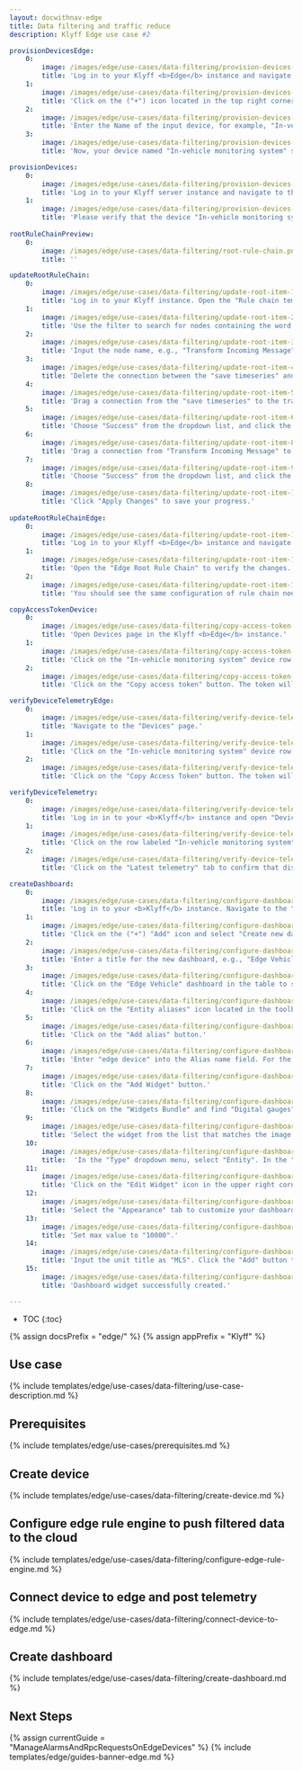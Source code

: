 ```yaml
---
layout: docwithnav-edge
title: Data filtering and traffic reduce
description: Klyff Edge use case #2

provisionDevicesEdge:
    0:
        image: /images/edge/use-cases/data-filtering/provision-devices-item-1.png
        title: 'Log in to your Klyff <b>Edge</b> instance and navigate to the "Devices" page.'
    1:
        image: /images/edge/use-cases/data-filtering/provision-devices-item-2.png 
        title: 'Click on the ("+") icon located in the top right corner. Then, click "Add new device" button.'
    2:
        image: /images/edge/use-cases/data-filtering/provision-devices-item-3.png
        title: 'Enter the Name of the input device, for example, "In-vehicle monitoring system", then click "Add" button.'
    3:
        image: /images/edge/use-cases/data-filtering/provision-devices-item-4.png
        title: 'Now, your device named "In-vehicle monitoring system" should appear in the devices table.'

provisionDevices:    
    0:
        image: /images/edge/use-cases/data-filtering/provision-devices-item-5.png
        title: 'Log in to your Klyff server instance and navigate to the "Devices" page.'
    1:
        image: /images/edge/use-cases/data-filtering/provision-devices-item-6.png
        title: 'Please verify that the device "In-vehicle monitoring system" is listed in the devices list.'
        
rootRuleChainPreview:
    0:
        image: /images/edge/use-cases/data-filtering/root-rule-chain.png
        title: ''

updateRootRuleChain:
    0:
        image: /images/edge/use-cases/data-filtering/update-root-item-1.png
        title: 'Log in to your Klyff instance. Open the "Rule chain templates" page. Navigate to "Edge management" and select "Rule chain templates". Finally, click on "Edge Root Rule Chain".'
    1:
        image: /images/edge/use-cases/data-filtering/update-root-item-2.png
        title: 'Use the filter to search for nodes containing the word "script". Drag the Script node (Transformation) to the rule chain.'
    2:
        image: /images/edge/use-cases/data-filtering/update-root-item-3.png
        title: 'Input the node name, e.g., "Transform Incoming Message" and add the JavaScript code (please copy and paste it from the snippet above) to send further only "distance" readings.'
    3:
        image: /images/edge/use-cases/data-filtering/update-root-item-4.png
        title: 'Delete the connection between the "save timeseries" and "push to cloud" nodes. Select the connection path, then click on the ("X") icon to delete it.'
    4:
        image: /images/edge/use-cases/data-filtering/update-root-item-5.png
        title: 'Drag a connection from the "save timeseries" to the transformation script node.'
    5:
        image: /images/edge/use-cases/data-filtering/update-root-item-6.png
        title: 'Choose "Success" from the dropdown list, and click the "Add" button.'
    6:
        image: /images/edge/use-cases/data-filtering/update-root-item-8.png
        title: 'Drag a connection from "Transform Incoming Message" to the "push to cloud" node.'
    7:
        image: /images/edge/use-cases/data-filtering/update-root-item-9.png
        title: 'Choose "Success" from the dropdown list, and click the "Add" button.'
    8:
        image: /images/edge/use-cases/data-filtering/update-root-item-10.png
        title: 'Click "Apply Changes" to save your progress.'
        
updateRootRuleChainEdge:
    0:
        image: /images/edge/use-cases/data-filtering/update-root-item-11.png
        title: 'Log in to your Klyff <b>Edge</b> instance and navigate to the "Rule chains" page.'
    1:
        image: /images/edge/use-cases/data-filtering/update-root-item-12.png
        title: 'Open the "Edge Root Rule Chain" to verify the changes.'
    2:
        image: /images/edge/use-cases/data-filtering/update-root-item-13.png
        title: 'You should see the same configuration of rule chain nodes as on the cloud.'

copyAccessTokenDevice:
    0:
        image: /images/edge/use-cases/data-filtering/copy-access-token-item-1.png
        title: 'Open Devices page in the Klyff <b>Edge</b> instance.'
    1:
        image: /images/edge/use-cases/data-filtering/copy-access-token-item-2.png
        title: 'Click on the "In-vehicle monitoring system" device row in the table to open device details.'
    2:
        image: /images/edge/use-cases/data-filtering/copy-access-token-item-3.png
        title: 'Click on the "Copy access token" button. The token will be copied to your clipboard.'

verifyDeviceTelemetryEdge:
    0:
        image: /images/edge/use-cases/data-filtering/verify-device-telemetry-item-1.png
        title: 'Navigate to the "Devices" page.' 
    1:
        image: /images/edge/use-cases/data-filtering/verify-device-telemetry-item-2.png
        title: 'Click on the "In-vehicle monitoring system" device row in the table to open the device details.'
    2:
        image: /images/edge/use-cases/data-filtering/verify-device-telemetry-item-3.png
        title: 'Click on the "Copy Access Token" button. The token will be copied to your clipboard.'

verifyDeviceTelemetry:
    0:
        image: /images/edge/use-cases/data-filtering/verify-device-telemetry-item-4.png
        title: 'Log in in to your <b>Klyff</b> instance and open "Devices" page.'
    1:
        image: /images/edge/use-cases/data-filtering/verify-device-telemetry-item-5.png
        title: 'Click on the row labeled "In-vehicle monitoring system" in the table to view its details.'
    2:
        image: /images/edge/use-cases/data-filtering/verify-device-telemetry-item-6.png
        title: 'Click on the "Latest telemetry" tab to confirm that distance readings are successfully being pushed from the edge to the cloud.'

createDashboard:
    0:
        image: /images/edge/use-cases/data-filtering/configure-dashboards-item-1.png
        title: 'Log in to your <b>Klyff</b> instance. Navigate to the "Dashboards" page.'
    1:
        image: /images/edge/use-cases/data-filtering/configure-dashboards-item-2.png
        title: 'Click on the ("+") "Add" icon and select "Create new dashboard".'
    2:
        image: /images/edge/use-cases/data-filtering/configure-dashboards-item-3.png
        title: 'Enter a title for the new dashboard, e.g., "Edge Vehicle". Click on the "Add" button to create the dashboard.'
    3:
        image: /images/edge/use-cases/data-filtering/configure-dashboards-item-4.png
        title: 'Click on the "Edge Vehicle" dashboard in the table to start editing it.'
    4:
        image: /images/edge/use-cases/data-filtering/configure-dashboards-item-5.png
        title: 'Click on the "Entity aliases" icon located in the toolbar at the top right to open the "Entity aliases" menu.'
    5:
        image: /images/edge/use-cases/data-filtering/configure-dashboards-item-6.png
        title: 'Click on the "Add alias" button.'
    6:
        image: /images/edge/use-cases/data-filtering/configure-dashboards-item-7.png
        title: 'Enter "edge device" into the Alias name field. For the Filter type, select "Single entity". In the Type field, choose "Device". Then, in the Device field, select "In-vehicle monitoring system". Finally, click the "Save" button.'
    7:
        image: /images/edge/use-cases/data-filtering/configure-dashboards-item-8.png
        title: 'Click on the "Add Widget" button.'
    8:
        image: /images/edge/use-cases/data-filtering/configure-dashboards-item-9.png
        title: 'Click on the "Widgets Bundle" and find "Digital gauges". Click on it to open the widget list group.'
    9:
        image: /images/edge/use-cases/data-filtering/configure-dashboards-item-10.png
        title: 'Select the widget from the list that matches the image provided in the guide, then click on it to start adding a data source.'
    10:
        image: /images/edge/use-cases/data-filtering/configure-dashboards-item-11.png
        title:  'In the "Type" dropdown menu, select "Entity". In the "Entity Alias" dropdown menu, select "edge device". In the "Data Key" field, select "distance". Then click the "Add" button to apply changes.'
    11:
        image: /images/edge/use-cases/data-filtering/configure-dashboards-item-12.png
        title: 'Click on the "Edit Widget" icon in the upper right corner of the widget to add style.'
    12:
        image: /images/edge/use-cases/data-filtering/configure-dashboards-item-13.png
        title: 'Select the "Appearance" tab to customize your dashboard widget.'
    13:
        image: /images/edge/use-cases/data-filtering/configure-dashboards-item-14.png
        title: 'Set max value to "10000".'
    14:
        image: /images/edge/use-cases/data-filtering/configure-dashboards-item-15.png
        title: 'Input the unit title as "MLS". Click the "Add" button to apply changes.'
    15:
        image: /images/edge/use-cases/data-filtering/configure-dashboards-item-16.png
        title: 'Dashboard widget successfully created.'

---
```

* TOC
{:toc}

{% assign docsPrefix = "edge/" %}
{% assign appPrefix = "Klyff" %}

## Use case

{% include templates/edge/use-cases/data-filtering/use-case-description.md %}

## Prerequisites

{% include templates/edge/use-cases/prerequisites.md %}

## Create device

{% include templates/edge/use-cases/data-filtering/create-device.md %}

## Configure edge rule engine to push filtered data to the cloud

{% include templates/edge/use-cases/data-filtering/configure-edge-rule-engine.md %}

## Connect device to edge and post telemetry

{% include templates/edge/use-cases/data-filtering/connect-device-to-edge.md %}

## Create dashboard

{% include templates/edge/use-cases/data-filtering/create-dashboard.md %}

## Next Steps

{% assign currentGuide = "ManageAlarmsAndRpcRequestsOnEdgeDevices" %}
{% include templates/edge/guides-banner-edge.md %}